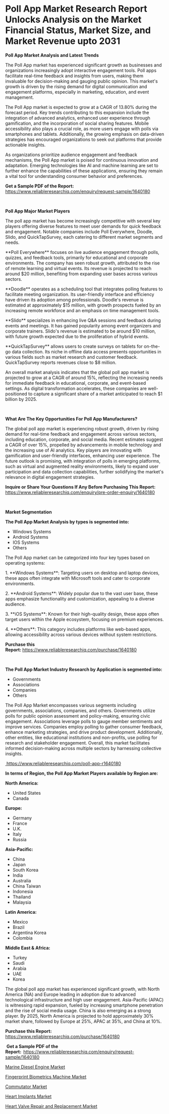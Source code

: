 <p><h1>Poll App Market Research Report Unlocks Analysis on the Market Financial Status, Market Size, and Market Revenue upto 2031</h1></p><p><strong>Poll App Market Analysis and Latest Trends</strong></p>
<p><p>The Poll App market has experienced significant growth as businesses and organizations increasingly adopt interactive engagement tools. Poll apps facilitate real-time feedback and insights from users, making them invaluable for decision-making and gauging public opinion. This market's growth is driven by the rising demand for digital communication and engagement platforms, especially in marketing, education, and event management.</p><p>The Poll App market is expected to grow at a CAGR of 13.80% during the forecast period. Key trends contributing to this expansion include the integration of advanced analytics, enhanced user experience through gamification, and the incorporation of social sharing features. Mobile accessibility also plays a crucial role, as more users engage with polls via smartphones and tablets. Additionally, the growing emphasis on data-driven strategies has encouraged organizations to seek out platforms that provide actionable insights.</p><p>As organizations prioritize audience engagement and feedback mechanisms, the Poll App market is poised for continuous innovation and adaptation. Emerging technologies like AI and machine learning are set to further enhance the capabilities of these applications, ensuring they remain a vital tool for understanding consumer behavior and preferences.</p></p>
<p><strong>Get a Sample PDF of the Report:&nbsp;</strong> <a href="https://www.reliableresearchiq.com/enquiry/request-sample/1640180?utm_campaign=99&utm_medium=2&utm_source=Github&utm_content=ia&utm_term=18112024&utm_id=poll-app">https://www.reliableresearchiq.com/enquiry/request-sample/1640180</a></p>
<p>&nbsp;</p>
<p><strong>Poll App Major Market Players</strong></p>
<p><p>The poll app market has become increasingly competitive with several key players offering diverse features to meet user demands for quick feedback and engagement. Notable companies include Poll Everywhere, Doodle, Slido, and QuickTapSurvey, each catering to different market segments and needs.</p><p>**Poll Everywhere** focuses on live audience engagement through polls, quizzes, and feedback tools, primarily for educational and corporate environments. The company has seen robust growth, attributed to the rise of remote learning and virtual events. Its revenue is projected to reach around $20 million, benefiting from expanding user bases across various sectors.</p><p>**Doodle** operates as a scheduling tool that integrates polling features to facilitate meeting organization. Its user-friendly interface and efficiency have driven its adoption among professionals. Doodle's revenue is estimated at approximately $15 million, with growth prospects fueled by an increasing remote workforce and an emphasis on time management tools.</p><p>**Slido** specializes in enhancing live Q&A sessions and feedback during events and meetings. It has gained popularity among event organizers and corporate trainers. Slido's revenue is estimated to be around $10 million, with future growth expected due to the proliferation of hybrid events.</p><p>**QuickTapSurvey** allows users to create surveys on tablets for on-the-go data collection. Its niche in offline data access presents opportunities in various fields such as market research and customer feedback. QuickTapSurvey reports revenues close to $8 million.</p><p>An overall market analysis indicates that the global poll app market is projected to grow at a CAGR of around 15%, reflecting the increasing needs for immediate feedback in educational, corporate, and event-based settings. As digital transformation accelerates, these companies are well-positioned to capture a significant share of a market anticipated to reach $1 billion by 2025.</p></p>
<p>&nbsp;</p>
<p><strong>What Are The Key Opportunities For Poll App Manufacturers?</strong></p>
<p><p>The global poll app market is experiencing robust growth, driven by rising demand for real-time feedback and engagement across various sectors, including education, corporate, and social media. Recent estimates suggest a CAGR of over 15%, propelled by advancements in mobile technology and the increasing use of AI analytics. Key players are innovating with gamification and user-friendly interfaces, enhancing user experience. The future outlook is promising, with integration of polls in emerging platforms, such as virtual and augmented reality environments, likely to expand user participation and data collection capabilities, further solidifying the market's relevance in digital engagement strategies.</p></p>
<p><strong>Inquire or Share Your Questions If Any Before Purchasing This Report:</strong> <a href="https://www.reliableresearchiq.com/enquiry/pre-order-enquiry/1640180?utm_campaign=99&utm_medium=2&utm_source=Github&utm_content=ia&utm_term=18112024&utm_id=poll-app">https://www.reliableresearchiq.com/enquiry/pre-order-enquiry/1640180</a></p>
<p>&nbsp;</p>
<p><strong>Market Segmentation</strong></p>
<p><strong>The Poll App Market Analysis by types is segmented into:</strong></p>
<p><ul><li>Windows Systems</li><li>Android Systems</li><li>IOS Systems</li><li>Others</li></ul></p>
<p><p>The Poll App market can be categorized into four key types based on operating systems: </p><p>1. **Windows Systems**: Targeting users on desktop and laptop devices, these apps often integrate with Microsoft tools and cater to corporate environments. </p><p>2. **Android Systems**: Widely popular due to the vast user base, these apps emphasize functionality and customization, appealing to a diverse audience. </p><p>3. **iOS Systems**: Known for their high-quality design, these apps often target users within the Apple ecosystem, focusing on premium experiences. </p><p>4. **Others**: This category includes platforms like web-based apps, allowing accessibility across various devices without system restrictions.</p></p>
<p><strong>Purchase this Report:&nbsp;</strong><a href="https://www.reliableresearchiq.com/purchase/1640180?utm_campaign=99&utm_medium=2&utm_source=Github&utm_content=ia&utm_term=18112024&utm_id=poll-app">https://www.reliableresearchiq.com/purchase/1640180</a></p>
<p>&nbsp;</p>
<p><strong>The Poll App Market Industry Research by Application is segmented into:</strong></p>
<p><ul><li>Governments</li><li>Associations</li><li>Companies</li><li>Others</li></ul></p>
<p><p>The Poll App Market encompasses various segments including governments, associations, companies, and others. Governments utilize polls for public opinion assessment and policy-making, ensuring civic engagement. Associations leverage polls to gauge member sentiments and improve services. Companies employ polling to gather consumer feedback, enhance marketing strategies, and drive product development. Additionally, other entities, like educational institutions and non-profits, use polling for research and stakeholder engagement. Overall, this market facilitates informed decision-making across multiple sectors by harnessing collective insights.</p></p>
<p><a href="https://www.reliableresearchiq.com/poll-app-r1640180?utm_campaign=99&utm_medium=2&utm_source=Github&utm_content=ia&utm_term=18112024&utm_id=poll-app">&nbsp;https://www.reliableresearchiq.com/poll-app-r1640180</a></p>
<p><strong>In terms of Region, the Poll App Market Players available by Region are:</strong></p>
<p>
    <p> <strong> North America: </strong>
        <ul>
            <li>United States</li>
            <li>Canada</li>
        </ul>
        </p> 
    <p> <strong> Europe: </strong>
        <ul>
            <li>Germany</li>
            <li>France</li>
            <li>U.K.</li>
            <li>Italy</li>
            <li>Russia</li>
        </ul>
        </p> 
    <p> <strong> Asia-Pacific: </strong>
        <ul>
            <li>China</li>
            <li>Japan</li>
            <li>South Korea</li>
            <li>India</li>
            <li>Australia</li>
            <li>China Taiwan</li>
            <li>Indonesia</li>
            <li>Thailand</li>
            <li>Malaysia</li>
        </ul>
        </p> 
    <p> <strong> Latin America: </strong>
        <ul>
            <li>Mexico</li>
            <li>Brazil</li>
            <li>Argentina Korea</li>
            <li>Colombia</li>
        </ul>
        </p> 
    <p> <strong> Middle East & Africa: </strong>
        <ul>
            <li>Turkey</li>
            <li>Saudi</li>
            <li>Arabia</li>
            <li>UAE</li>
            <li>Korea</li>
        </ul>
    </p>
    </p>
<p><p>The global poll app market has experienced significant growth, with North America (NA) and Europe leading in adoption due to advanced technological infrastructure and high user engagement. Asia-Pacific (APAC) is witnessing rapid expansion, fueled by increasing smartphone penetration and the rise of social media usage. China is also emerging as a strong player. By 2025, North America is projected to hold approximately 30% market share, followed by Europe at 25%, APAC at 35%, and China at 10%.</p></p>
<p><strong>Purchase this Report: </strong><a href="https://www.reliableresearchiq.com/purchase/1640180?utm_campaign=99&utm_medium=2&utm_source=Github&utm_content=ia&utm_term=18112024&utm_id=poll-app">https://www.reliableresearchiq.com/purchase/1640180</a></p>
<p>&nbsp;<strong>Get a Sample PDF of the Report:&nbsp;&nbsp;</strong><a href="https://www.reliableresearchiq.com/enquiry/request-sample/1640180?utm_campaign=99&utm_medium=2&utm_source=Github&utm_content=ia&utm_term=18112024&utm_id=poll-app">https://www.reliableresearchiq.com/enquiry/request-sample/1640180</a></p>
<p><strong></strong></p>
<p><p><a href="https://www.linkedin.com/pulse/global-marine-diesel-engine-market-trends-analysis-future-ngj4c?utm_campaign=99&utm_medium=2&utm_source=Github&utm_content=ia&utm_term=18112024&utm_id=poll-app">Marine Diesel Engine Market</a></p><p><a href="https://www.linkedin.com/pulse/global-fingerprint-biometrics-machine-industry-analysis-share-ub5mc?utm_campaign=99&utm_medium=2&utm_source=Github&utm_content=ia&utm_term=18112024&utm_id=poll-app">Fingerprint Biometrics Machine Market</a></p><p><a href="https://www.linkedin.com/pulse/commutator-market-regional-outlook-competition-2024-2031-5jonc?utm_campaign=99&utm_medium=2&utm_source=Github&utm_content=ia&utm_term=18112024&utm_id=poll-app">Commutator Market</a></p><p><a href="https://issuu.com/reportprime-2/docs/heart-implants-market-size-2030.ppt_d80584a2b2c00b?utm_campaign=99&utm_medium=2&utm_source=Github&utm_content=ia&utm_term=18112024&utm_id=poll-app">Heart Implants Market</a></p><p><a href="https://issuu.com/reportprime-2/docs/heart-valve-repair-and-replacement-_1fefa5b0538708?utm_campaign=99&utm_medium=2&utm_source=Github&utm_content=ia&utm_term=18112024&utm_id=poll-app">Heart Valve Repair and Replacement Market</a></p></p>